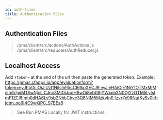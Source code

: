 ```yaml
---
id: auth-files
title: Authentication files
---
```


## Authentication Files

> /pms/client/src/actions/AuthActions.js
> /pms/client/src/reducers/AuthReducer.js

## Localhost Access

Add `?token=` at the end of the url then paste the generated token.
Example: https://pmas.cfapps.io/app/evaluationform?token=eyJhbGciOiJIUzI1NiIsInR5cCI6IkpXVCJ9.eyJleHAiOjE1NjY1OTMxMjMsImlkIjoiMTAwNjciLCJpc3MiOiJodHRwOi8vbG9jYWxob3N0OjYzOTM5LyIsImF1ZCI6Imh0dHA6Ly9sb2NhbGhvc3Q6NjM5MzkvIn0.fzvr7x9RNafKySv0irhjctm_oo9I4C9yrQPC_S7BEs8
> See Run PMAS Locally for JWT instructions.

